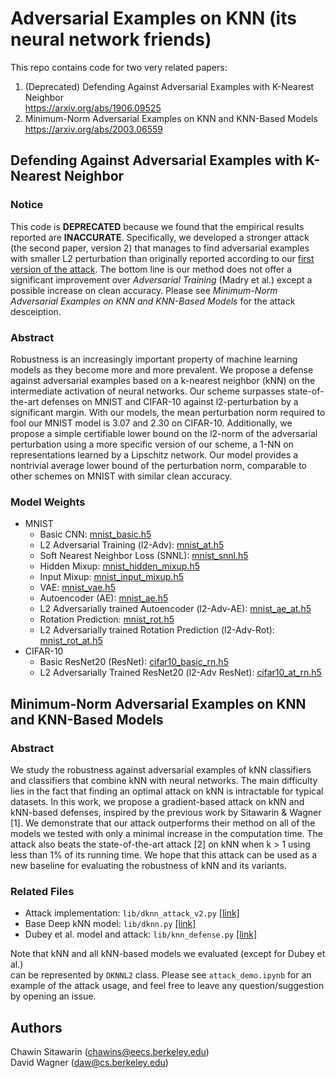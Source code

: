 # Adversarial Examples on KNN (its neural network friends)
This repo contains code for two very related papers:
1. (Deprecated) Defending Against Adversarial Examples with K-Nearest Neighbor   
https://arxiv.org/abs/1906.09525
2. Minimum-Norm Adversarial Examples on KNN and KNN-Based Models  
https://arxiv.org/abs/2003.06559

## Defending Against Adversarial Examples with K-Nearest Neighbor

### Notice
This code is **DEPRECATED** because we found that the
empirical results reported are **INACCURATE**. Specifically, we developed a
stronger attack (the second paper, version 2) that manages to find adversarial examples
with smaller L2 perturbation than originally reported according to our [first
version of the attack](https://arxiv.org/abs/1903.08333). The bottom line is
our method does not offer a significant improvement over _Adversarial Training_
(Madry et al.) except a possible increase on clean accuracy. Please see
_Minimum-Norm Adversarial Examples on KNN and KNN-Based Models_ for the attack
desceiption.

### Abstract
Robustness is an increasingly important property of machine learning models as they become more and more prevalent. We propose a defense against adversarial examples based on a k-nearest neighbor (kNN) on the intermediate activation of neural networks. Our scheme surpasses state-of-the-art defenses on MNIST and CIFAR-10 against l2-perturbation by a significant margin. With our models, the mean perturbation norm required to fool our MNIST model is 3.07 and 2.30 on CIFAR-10. Additionally, we propose a simple certifiable lower bound on the l2-norm of the adversarial perturbation using a more specific version of our scheme, a 1-NN on representations learned by a Lipschitz network. Our model provides a nontrivial average lower bound of the perturbation norm, comparable to other schemes on MNIST with similar clean accuracy.

### Model Weights
- MNIST
  - Basic CNN: [mnist_basic.h5](saved_models/mnist/mnist_basic.h5)
  - L2 Adversarial Training (l2-Adv): [mnist_at.h5](saved_models/mnist/mnist_at.h5)
  - Soft Nearest Neighbor Loss (SNNL): [mnist_snnl.h5](saved_models/mnist/mnist_snnl.h5)
  - Hidden Mixup: [mnist_hidden_mixup.h5](saved_models/mnist/mnist_hidden_mixup.h5)
  - Input Mixup: [mnist_input_mixup.h5](saved_models/mnist/mnist_input_mixup.h5)
  - VAE: [mnist_vae.h5](saved_models/mnist/mnist_vae.h5)
  - Autoencoder (AE): [mnist_ae.h5](saved_models/mnist/mnist_ae.h5)
  - L2 Adversarially trained Autoencoder (l2-Adv-AE): [mnist_ae_at.h5](saved_models/mnist/mnist_ae_at.h5)
  - Rotation Prediction: [mnist_rot.h5](saved_models/mnist/mnist_rot.h5)
  - L2 Adversarially trained Rotation Prediction (l2-Adv-Rot): [mnist_rot_at.h5](saved_models/mnist/mnist_rot_at.h5)
- CIFAR-10
  - Basic ResNet20 (ResNet): [cifar10_basic_rn.h5](saved_models/cifar10/cifar10_basic_rn.h5)
  - L2 Adversarially Trained ResNet20 (l2-Adv ResNet): [cifar10_at_rn.h5](saved_models/cifar10/cifar10_at_rn.h5)

## Minimum-Norm Adversarial Examples on KNN and KNN-Based Models

### Abstract
We study the robustness against adversarial examples of kNN classifiers and classifiers that combine kNN with neural networks. The main difficulty lies in the fact that finding an optimal attack on kNN is intractable for typical datasets. In this work, we propose a gradient-based attack on kNN and kNN-based defenses, inspired by the previous work by Sitawarin & Wagner [1]. We demonstrate that our attack outperforms their method on all of the models we tested with only a minimal increase in the computation time. The attack also beats the state-of-the-art attack [2] on kNN when k > 1 using less than 1% of its running time. We hope that this attack can be used as a new baseline for evaluating the robustness of kNN and its variants.

### Related Files
- Attack implementation: `lib/dknn_attack_v2.py` [[link]](lib/dknn_attack_v2.py)
- Base Deep kNN model: `lib/dknn.py` [[link]](lib/dknn.py)
- Dubey et al. model and attack: `lib/knn_defense.py` [[link]](lib/knn_defense.py)

Note that kNN and all kNN-based models we evaluated (except for Dubey et al.)  
can be represented by `DKNNL2` class. Please see `attack_demo.ipynb` for an
example of the attack usage, and feel free to leave any question/suggestion by
opening an issue.

## Authors
Chawin Sitawarin (chawins@eecs.berkeley.edu)  
David Wagner (daw@cs.berkeley.edu)
